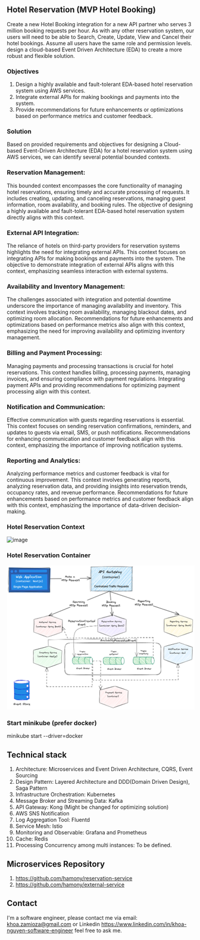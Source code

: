 ## Hotel Reservation (MVP Hotel Booking)
Create a new Hotel Booking integration for a new API partner who serves 3 million booking requests per hour. As with any other reservation system, our users will need to be able to Search, Create, Update, View and Cancel their hotel bookings. Assume all users have the same role and permission levels.
design a cloud-based Event Driven Architecture (EDA) to create a more robust and flexible solution.

### Objectives
1.	Design a highly available and fault-tolerant EDA-based hotel reservation system using AWS services.
2.	Integrate external APIs for making bookings and payments into the system.
3.	Provide recommendations for future enhancements or optimizations based on performance metrics and customer feedback.

### Solution
Based on provided requirements and objectives for designing a Cloud-based Event-Driven Architecture (EDA) for a hotel reservation system using AWS services, we can identify several potential bounded contexts.

### Reservation Management:
This bounded context encompasses the core functionality of managing hotel reservations, ensuring timely and accurate processing of requests. It includes creating, updating, and canceling reservations, managing guest information, room availability, and booking rules. The objective of designing a highly available and fault-tolerant EDA-based hotel reservation system directly aligns with this context.

### External API Integration:
The reliance of hotels on third-party providers for reservation systems highlights the need for integrating external APIs. This context focuses on integrating APIs for making bookings and payments into the system. The objective to demonstrate integration of external APIs aligns with this context, emphasizing seamless interaction with external systems.

### Availability and Inventory Management:
The challenges associated with integration and potential downtime underscore the importance of managing availability and inventory. This context involves tracking room availability, managing blackout dates, and optimizing room allocation. Recommendations for future enhancements and optimizations based on performance metrics also align with this context, emphasizing the need for improving availability and optimizing inventory management.


### Billing and Payment Processing:
Managing payments and processing transactions is crucial for hotel reservations. This context handles billing, processing payments, managing invoices, and ensuring compliance with payment regulations. Integrating payment APIs and providing recommendations for optimizing payment processing align with this context.

### Notification and Communication:
Effective communication with guests regarding reservations is essential. This context focuses on sending reservation confirmations, reminders, and updates to guests via email, SMS, or push notifications. Recommendations for enhancing communication and customer feedback align with this context, emphasizing the importance of improving notification systems.

### Reporting and Analytics:
Analyzing performance metrics and customer feedback is vital for continuous improvement. This context involves generating reports, analyzing reservation data, and providing insights into reservation trends, occupancy rates, and revenue performance. Recommendations for future enhancements based on performance metrics and customer feedback align with this context, emphasizing the importance of data-driven decision-making.

### Hotel Reservation Context

<img alt="image" src="https://github.com/hamony/hotel-microservices-springboot/assets/5976944/bb0076fe-5029-4f91-84b7-f157658ca2cd">

### Hotel Reservation Container
![Booking-Container](Hotel-reservation-EDA.png)

### Start minikube (prefer docker)
minikube start --driver=docker

## Technical stack
1. Architecture: Microservices and Event Driven Architecture, CQRS, Event Sourcing
2. Design Pattern: Layered Architecture and DDD(Domain Driven Design), Saga Pattern
3. Infrastructure Orchestration: Kubernetes
4. Message Broker and Streaming Data: Kafka
5. API Gateway: Kong (Might be changed for optimizing solution)
6. AWS SNS Notification
7. Log Aggregation Tool: Fluentd
8. Service Mesh: Istio
9. Monitoring and Observable: Grafana and Prometheus
10. Cache: Redis
11. Processing Concurrency among multi instances: To be defined.

## Microservices Repository
1. https://github.com/hamony/reservation-service
2. https://github.com/hamony/external-service

## Contact
I'm a software engineer, please contact me via email: khoa.zamioza@gmail.com or Linkedin https://www.linkedin.com/in/khoa-nguyen-software-engineer feel free to ask me.

